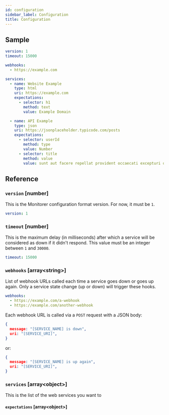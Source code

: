 ```yaml
---
id: configuration
sidebar_label: Configuration
title: Configuration
---
```


## Sample

```yaml
version: 1
timeout: 15000

webhooks:
  - https://example.com

services:
  - name: Website Example
    type: html
    uri: https://example.com
    expectations:
      - selector: h1
        method: text
        value: Example Domain

  - name: API Example
    type: json
    uri: https://jsonplaceholder.typicode.com/posts
    expectations:
      - selector: userId
        method: type
        value: Number
      - selector: title
        method: value
        value: sunt aut facere repellat provident occaecati excepturi optio reprehenderit
```

## Reference

### `version` [number]

This is the Monitorer configuration format version. For now, it must be `1`.

```yaml
version: 1
```

### `timeout` [number]

This is the maximum delay (in milliseconds) after which a service will be considered as down if it
didn't respond. This value must be an integer between `1` and `30000`.

```yaml
timeout: 15000
```

### `webhooks` [array\<string>]

List of webhook URLs called each time a service goes down or goes up again. Only a service state
change (up or down) will trigger these hooks.

```yaml
webhooks:
  - https://example.com/a-webhook
  - https://example.com/another-webhook
```

Each webhook URL is called via a `POST` request with a JSON body:

```json
{
  message: "[SERVICE_NAME] is down",
  uri: "[SERVICE_URI]",
}
```

or:

```json
{
  message: "[SERVICE_NAME] is up again",
  uri: "[SERVICE_URI]",
}
```

### `services` [array\<object>]

This is the list of the web services you want to

#### `expectations` [array\<object>]
